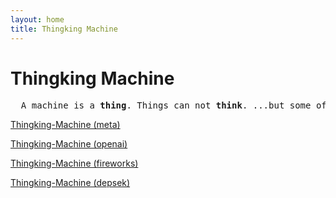```yaml
---
layout: home
title: Thingking Machine
---
```

# Thingking Machine

<pre>
  A machine is a <b>thing</b>. Things can not <b>think</b>. ...but some of them can <b>thingk</b>!
</pre>

[Thingking-Machine (meta)](https://thingking-machine.github.io/meta/)

[Thingking-Machine (openai)](https://thingking-machine.github.io/openai/)

[Thingking-Machine (fireworks)](https://thingking-machine.github.io/fireworks/)

[Thingking-Machine (depsek)](https://thingking-machine.github.io/depsek/)

